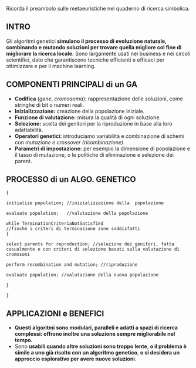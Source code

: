 Ricorda il preambolo sulle metaeuristiche nel quaderno di ricerca simbolica.

## INTRO

Gli algoritmi genetici **simulano il processo di evoluzione naturale, combinando e mutando soluzioni per trovare quella migliore col fine di migliorare la ricerca locale.** Sono largamente usati nei business e nei circoli scientifici, dato che garantiscono tecniche efficienti e efficaci per ottimizzare e per il machine learning. 

## COMPONENTI PRINCIPALI di un GA

- **Codifica** (*gene*, *cromosoma*): rappresentazione delle soluzioni, come stringhe di bit o numeri reali.
- **Inizializzazione:** creazione della popolazione iniziale.
- **Funzione di valutazione:** misura la qualità di ogni soluzione.
- **Selezione:** scelta dei genitori per la riproduzione in base alla loro adattabilità.
- **Operatori genetici:** introduciamo variabilità e combinazione di schemi con *mutazione e crossover (ricombinazione)*.
- **Parametri di impostazione:** per esempio la dimensione di popolazione e il tasso di mutazione, o le politiche di eliminazione e selezione dei parent.

## PROCESSO di un ALGO. GENETICO
``` PSEUDO
{

initialize population; //inizializzazione della  popolazione

evaluate population;   //valutazione della popolazione

while TerminationCriteriaNotSatisfied 
//finché i criteri di terminazione sono soddisfatti
{

select parents for reproduction; //selezione dei genitori, fatta casualmente e con criteri di selezione basati sulla valutazione di cromosomi

perform recombination and mutation; //riproduzione

evaluate population; //valutazione della nuova popolazione

}

}
```

## APPLICAZIONI e BENEFICI

- **Questi algoritmi sono modulari, paralleli e adatti a spazi di ricerca complessi: offrono inoltre una soluzione sempre migliorabile nel tempo.**
- Sono **usabili quando altre soluzioni sono troppo lente**, **o il problema è simile a uno già risolto con un algoritmo genetico**, **o si desidera un approccio esplorativo per avere nuove soluzioni**.
